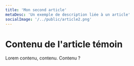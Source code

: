 ```yaml
---
title: 'Mon second article'
metaDesc: 'Un exemple de description liée à un article'
socialImage: '/../public/article2.png'
---
```


# Contenu de l'article témoin

Lorem contenu, contenu. Contenu ?